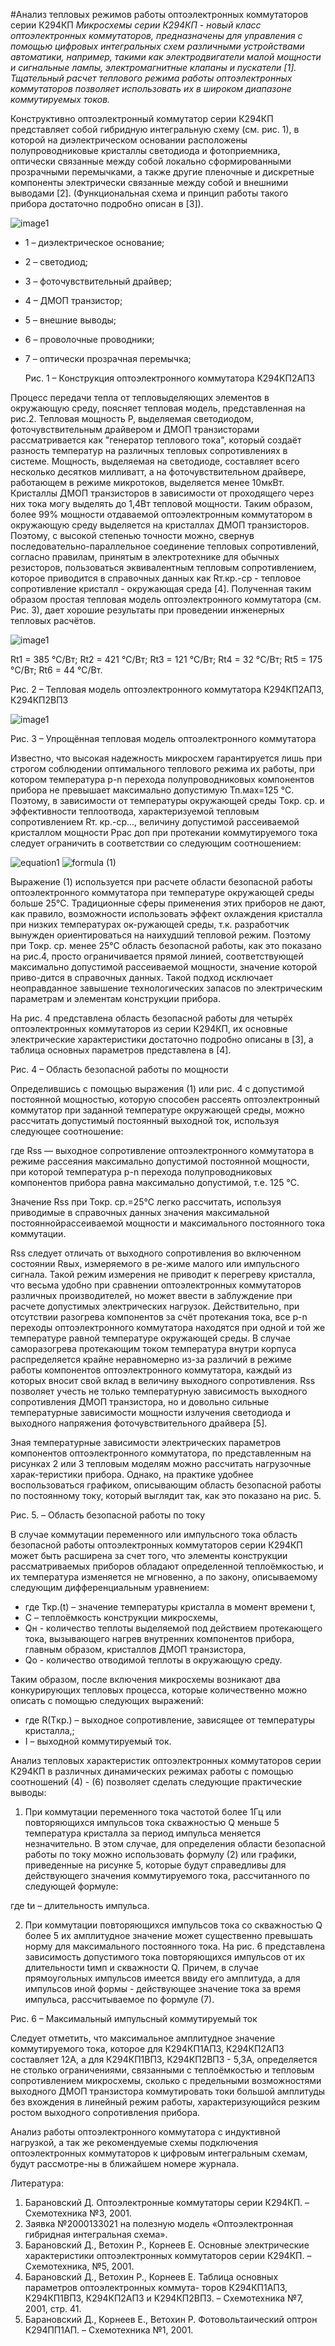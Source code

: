 #Анализ тепловых режимов работы оптоэлектронных коммутаторов серии К294КП
*Микросхемы  серии  К294КП - новый  класс  оптоэлектронных  коммутаторов, предназначены  для управления с помощью цифровых интегральных схем различными устройствами автоматики, например, такими как электродвигатели малой мощности и сигнальные лампы, электромагнитные клапаны и пускатели [1]. Тщательный расчет теплового режима работы оптоэлектронных коммутаторов позволяет использовать их в широком диапазоне коммутируемых токов.*

Конструктивно  оптоэлектронный  коммутатор  серии  К294КП  представляет  собой  гибридную  интегральную схему (см. рис. 1), в которой на диэлектрическом основании расположены полупроводниковые кристаллы  светодиода  и  фотоприемника, оптически связанные между собой локально сформированными прозрачными перемычками, а также другие пленочные и дискретные компоненты электрически связанные между собой и внешними выводами [2]. (Функциональная схема и принцип работы такого прибора достаточно подробно описан в [3]). 

![image1][id1]

* 1 – диэлектрическое основание; 
* 2 – светодиод; 
* 3 – фоточувствительный драйвер; 
* 4 – ДМОП транзистор; 
* 5 – внешние выводы; 
* 6 – проволочные проводники; 
* 7 – оптически прозрачная перемычка;


  Рис. 1 – Конструкция оптоэлектронного коммутатора К294КП2АП3

Процесс  передачи  тепла  от  тепловыделяющих  элементов  в  окружающую  среду,  поясняет  тепловая модель,  представленная  на  рис.2.  Тепловая  мощность  Р,  выделяемая  светодиодом,  фоточувствительным драйвером и ДМОП транзисторами рассматривается как "генератор теплового тока", который создаёт разность температур на различных тепловых сопротивлениях в системе. Мощность, выделяемая на светодиоде, составляет всего несколько десятков милливатт, а на фоточувствительном драйвере, работающем в режиме микротоков, выделяется менее 10мкВт. Кристаллы ДМОП транзисторов в зависимости от проходящего через них тока могу выделять до 1,4Вт тепловой мощности. Таким образом, более 99% мощности отдаваемой оптоэлектронным коммутатором в окружающую среду выделяется на кристаллах ДМОП транзисторов. Поэтому, с высокой степенью точности можно, свернув последовательно-параллельное соединение тепловых сопротивлений, согласно правилам, принятым в электротехнике для обычных резисторов, пользоваться эквивалентным тепловым сопротивлением, которое приводится в справочных данных как Rт.кр.-ср - тепловое  сопротивление  кристалл - окружающая  среда  [4].  Полученная  таким  образом  простая  тепловая модель оптоэлектронного коммутатора (см. Рис. 3), дает хорошие результаты при проведении инженерных тепловых расчётов.

![image1][id2]

Rt1 = 385 °С/Вт; Rt2 = 421 °С/Вт; Rt3 = 121 °С/Вт; Rt4 = 32 °С/Вт; Rt5 = 175 °С/Вт; Rt6 = 44 °С/Вт. 

Рис. 2 – Тепловая модель оптоэлектронного коммутатора К294КП2АП3, К294КП2ВП3  

![image1][id3]

Рис. 3 – Упрощённая тепловая модель оптоэлектронного коммутатора 
 
Известно,  что  высокая  надежность  микросхем  гарантируется  лишь  при  строгом соблюдении  оптимального теплового режима их работы, при котором температура p-n перехода полупроводниковых компонентов прибора не превышает максимально допустимую Тп.мах=125 °С. Поэтому, в зависимости от температуры окружающей среды Токр. ср. и эффективности теплоотвода, характеризуемой тепловым сопротивлением Rт. кр.-ср..., величину допустимой рассеиваемой кристаллом мощности Ррас доп при протекании коммутируемого тока следует ограничить в соответствии со следующим соотношением:  

![equation1][logo1]
![formula][logo1] (1)

Выражение (1) используется при расчете области безопасной работы оптоэлектронного коммутатора при  температуре  окружающей  среды  больше 25°С.  Традиционные  сферы  применения  этих  приборов  не дают, как правило, возможности использовать эффект охлаждения кристалла при низких температурах ок-ружающей  среды,  т.к.  разработчик  вынужден  ориентироваться  на  наихудший  тепловой  режим. Поэтому при Токр. ср. менее 25°С область безопасной работы, как это показано на рис.4, просто ограничивается прямой линией, соответствующей максимально допустимой рассеиваемой мощности, значение которой приво-дится в справочных данных. Такой подход исключает неоправданное завышение технологических запасов по электрическим параметрам и элементам конструкции прибора. 

На рис. 4 представлена область безопасной работы для четырёх оптоэлектронных коммутаторов из серии К294КП, их основные электрические характеристики достаточно подробно описаны в [3], а таблица основных параметров представлена в [4]. 

Рис. 4 – Область безопасной работы по мощности 
 
Определившись с помощью выражения (1) или рис. 4 с допустимой постоянной мощностью, которую способен  рассеять  оптоэлектронный  коммутатор  при  заданной  температуре  окружающей  среды,  можно рассчитать допустимый постоянный выходной ток, используя следующее соотношение: 

где Rss — выходное сопротивление оптоэлектронного коммутатора в режиме рассеяния максимально допустимой постоянной мощности, при которой температура p-n перехода полупроводниковых компонентов прибора равна максимально допустимой, т.е. 125 °С.  

Значение Rss при Токр. ср.=25°С легко рассчитать, используя приводимые в справочных данных значения максимальной постояннойрассеиваемой мощности и максимального постоянного тока коммутации.

Rss следует отличать от выходного сопротивления во включенном состоянии Rвых, измеряемого в ре-жиме малого или импульсного сигнала. Такой режим измерения не приводит к перегреву кристалла, что весьма удобно при сравнении оптоэлектронных коммутаторов различных производителей, но может ввести в заблуждение при расчете допустимых электрических нагрузок. Действительно, при отсутствии разогрева компонентов за счёт протекания тока, все p-n переходы оптоэлектронного коммутатора находятся при  одной и той же температуре равной температуре окружающей среды. В случае саморазогрева протекающим током температура внутри корпуса распределяется крайне неравномерно из-за различий в режиме работы компонентов оптоэлектронного коммутатора, каждый из которых вносит свой вклад в величину выходного сопротивления. Rss  позволяет  учесть  не  только  температурную  зависимость  выходного  сопротивления ДМОП транзистора, но и довольно сильные температурные  зависимости мощности излучения светодиода и выходного напряжения фоточувствительного драйвера [5].  

Зная температурные зависимости электрических параметров компонентов оптоэлектронного коммутатора, по представленным на рисунках 2 или 3 тепловым моделям можно рассчитать нагрузочные харак-теристики  прибора. Однако,  на  практике  удобнее  воспользоваться  графиком,  описывающим  область безопасной работы по постоянному току, который выглядит так, как это показано на рис. 5. 

Рис. 5. – Область безопасной работы по току 
 
В случае коммутации переменного или импульсного тока область безопасной работы оптоэлектронных коммутаторов серии К294КП может быть расширена за счет того, что элементы конструкции рассматриваемых приборов обладают определенной теплоёмкостью, и их температура изменяется не мгновенно, а по закону, описываемому следующим дифференциальным уравнением: 

* где Ткр.(t) – значение температуры кристалла в момент времени t, 
* С – теплоёмкость конструкции микросхемы, 
* Qн - количество теплоты выделяемой под действием протекающего тока, вызывающего нагрев внутренних компонентов прибора, главным образом, кристаллов ДМОП транзистора, 
* Qо - количество отводимой теплоты в окружающую среду. 

Таким  образом,  после  включения  микросхемы  возникают  два  конкурирующих  тепловых  процесса, 
которые количественно можно описать с помощью следующих выражений: 


* где R(Tкр.) – выходное сопротивление, зависящее от температуры кристалла,; 
* I – выходной коммутируемый ток. 

Анализ тепловых характеристик оптоэлектронных коммутаторов серии К294КП в различных динамических режимах работы с помощью соотношений (4) - (6) позволяет сделать следующие практические выводы:

1)  При  коммутации  переменного  тока  частотой  более  1Гц  или  повторяющихся  импульсов  тока скважностью Q меньше 5 температура кристалла за период импульса меняется незначительно. В этом случае, для определения области безопасной работы по току можно использовать формулу  (2) или графики, приведенные на рисунке 5, которые будут справедливы для действующего значения коммутируемого тока, рассчитанного по следующей формуле: 

где tи – длительность импульса. 

2) При коммутации повторяющихся импульсов тока со скважностью Q более 5 их амплитудное значение может существенно превышать норму для максимального постоянного тока. На рис. 6 представлена зависимость допустимого тока повторяющихся импульсов от их длительности tимп и скважности Q. Причем, в случае  прямоугольных  импульсов имеется ввиду его амплитуда, а для импульсов иной формы - действующее значение тока за время импульса, рассчитываемое по формуле (7). 

Рис. 6 – Максимальный импульсный коммутируемый ток 
 
Следует  отметить,  что  максимальное  амплитудное  значение  коммутируемого  тока,  которое  для К294КП1АП3,  К294КП2АП3  составляет  12А, а  для  К294КП1ВП3, К294КП2ВП3 - 5,3А, определяется не столько ограничениями, связанными с теплоёмкостью и тепловым сопротивлением микросхемы, сколько с предельными возможностями выходного ДМОП транзистора коммутировать токи большой амплитуды без вхождения в линейный режим работы, характеризующийся резким ростом выходного сопротивления прибора. 

Анализ  работы  оптоэлектронного  коммутатора  с  индуктивной  нагрузкой,  а  так  же  рекомендуемые схемы подключения оптоэлектронных коммутаторов к цифровым интегральным схемам, будут рассмотре-ны в ближайшем номере журнала. 
 
Литература: 
1. Барановский Д. Оптоэлектронные коммутаторы серии К294КП. – Схемотехника №3, 2001. 
2. Заявка №2000133021 на полезную модель «Оптоэлектронная гибридная интегральная схема». 
3. Барановский Д., Ветохин Р., Корнеев Е. Основные электрические характеристики оптоэлектронных 
коммутаторов серии К294КП. – Схемотехника, №5, 2001. 
4. Барановский Д., Ветохин Р., Корнеев Е. Таблица основных параметров оптоэлектронных коммута-
торов К294КП1АП3, К294КП1ВП3, К294КП2АП3 и К294КП2ВП3. – Схемотехника №7, 2001, стр. 41. 
5. Барановский Д., Корнеев Е., Ветохин Р. Фотовольтаический оптрон К294ПП1АП. – Схемотехника 
№1, 2001. 

[id1]:http://goo.gl/0bsVh1 "Конструкция оптоэлектронного коммутатора К294КП2АП3"
[id2]:http://goo.gl/ADVxQz "Тепловая модель оптоэлектронного коммутатора К294КП2АП3, К294КП2ВП3"
[id3]:http://goo.gl/N6JEuO "Упрощённая тепловая модель оптоэлектронного коммутатора"
[logo1]:http://goo.gl/YQtokW "P_{pac.dop}=\frac{T_{n.max}-T_{okp.cp.}}{ R_{t.kp.-cp}}" 




